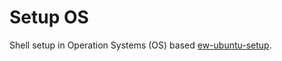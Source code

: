 # Setup OS

Shell setup in Operation Systems (OS) based [ew-ubuntu-setup](https://github.com/ErickWendel/ew-ubuntu-setup).
